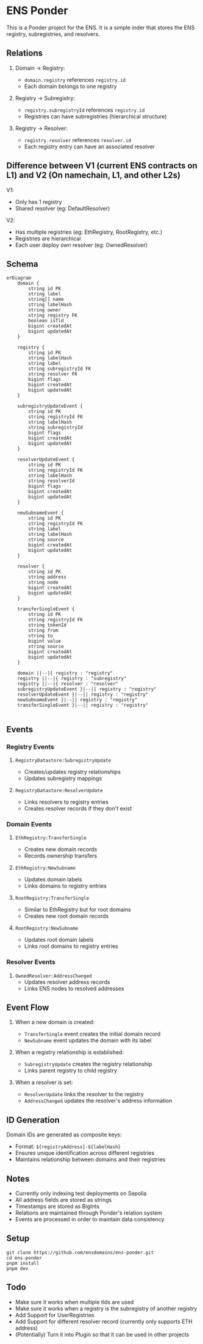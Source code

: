 # ENS Ponder

This is a Ponder project for the ENS. It is a simple inder that stores the ENS registry, subregistries, and resolvers.

## Relations

1. Domain → Registry:
   - `domain.registry` references `registry.id`
   - Each domain belongs to one registry

2. Registry → Subregistry:
   - `registry.subregistryId` references `registry.id`
   - Registries can have subregistries (hierarchical structure)

3. Registry → Resolver:
   - `registry.resolver` references `resolver.id`
   - Each registry entry can have an associated resolver


## Difference between V1 (current ENS contracts on L1) and V2 (On namechain, L1, and other L2s)

V1:
- Only has 1 registry
- Shared resolver (eg: DefaultResolver)

V2:
- Has multiple registries (eg: EthRegistry, RootRegistry, etc.)
- Registries are hierarchical
- Each user deploy own resolver (eg: OwnedResolver)

## Schema

```mermaid
erDiagram
    domain {
        string id PK
        string label
        string[] name
        string labelHash
        string owner
        string registry FK
        boolean isTld
        bigint createdAt
        bigint updatedAt
    }

    registry {
        string id PK
        string labelHash
        string label
        string subregistryId FK
        string resolver FK
        bigint flags
        bigint createdAt
        bigint updatedAt
    }

    subregistryUpdateEvent {
        string id PK
        string registryId FK
        string labelHash
        string subregistryId
        bigint flags
        bigint createdAt
        bigint updatedAt
    }

    resolverUpdateEvent {
        string id PK
        string registryId FK
        string labelHash
        string resolverId
        bigint flags
        bigint createdAt
        bigint updatedAt
    }

    newSubnameEvent {
        string id PK
        string registryId FK
        string label
        string labelHash
        string source
        bigint createdAt
        bigint updatedAt
    }

    resolver {
        string id PK
        string address
        string node
        bigint createdAt
        bigint updatedAt
    }

    transferSingleEvent {
        string id PK
        string registryId FK
        string tokenId
        string from
        string to
        bigint value
        string source
        bigint createdAt
        bigint updatedAt
    }

    domain ||--|{ registry : "registry"
    registry ||--|{ registry : "subregistry"
    registry ||--|{ resolver : "resolver"
    subregistryUpdateEvent }|--|| registry : "registry"
    resolverUpdateEvent }|--|| registry : "registry"
    newSubnameEvent }|--|| registry : "registry"
    transferSingleEvent }|--|| registry : "registry"


```

## Events

### Registry Events

1. `RegistryDatastore:SubregistryUpdate`
   - Creates/updates registry relationships
   - Updates subregistry mappings

2. `RegistryDatastore:ResolverUpdate`
   - Links resolvers to registry entries
   - Creates resolver records if they don't exist

### Domain Events

1. `EthRegistry:TransferSingle`
   - Creates new domain records
   - Records ownership transfers

2. `EthRegistry:NewSubname`
   - Updates domain labels
   - Links domains to registry entries

3. `RootRegistry:TransferSingle`
   - Similar to EthRegistry but for root domains
   - Creates new root domain records

4. `RootRegistry:NewSubname`
   - Updates root domain labels
   - Links root domains to registry entries

### Resolver Events

1. `OwnedResolver:AddressChanged`
   - Updates resolver address records
   - Links ENS nodes to resolved addresses

## Event Flow

1. When a new domain is created:
   - `TransferSingle` event creates the initial domain record
   - `NewSubname` event updates the domain with its label

2. When a registry relationship is established:
   - `SubregistryUpdate` creates the registry relationship
   - Links parent registry to child registry

3. When a resolver is set:
   - `ResolverUpdate` links the resolver to the registry
   - `AddressChanged` updates the resolver's address information

## ID Generation

Domain IDs are generated as composite keys:
- Format: `${registryAddress}-${labelHash}`
- Ensures unique identification across different registries
- Maintains relationship between domains and their registries

## Notes

- Currently only indexing test deployments on Sepolia
- All address fields are stored as strings
- Timestamps are stored as BigInts
- Relations are maintained through Ponder's relation system
- Events are processed in order to maintain data consistency

## Setup

```
git clone https://github.com/ensdomains/ens-ponder.git
cd ens-ponder
pnpm install
pnpm dev
```

## Todo

- Make sure it works when multiple tlds are used
- Make sure it works when a registry is the subregistry of another registry
- Add Support for UserRegistries
- Add Support for different resolver record (currently only supports ETH address)
- (Potentially) Turn it into Plugin so that it can be used in other projects